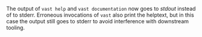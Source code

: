 The output of `vast help` and `vast documentation` now goes to *stdout* instead
of to stderr. Erroneous invocations of `vast` also print the helptext, but in
this case the output still goes to stderr to avoid interference with downstream
tooling.
